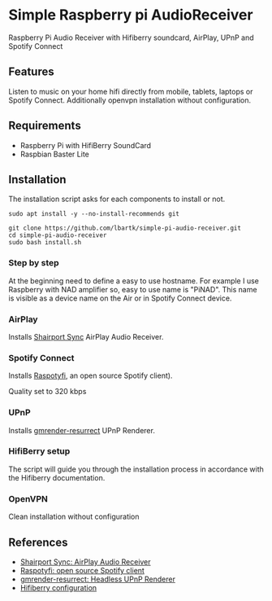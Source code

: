 # Simple Raspberry pi AudioReceiver

Raspberry Pi Audio Receiver with Hifiberry soundcard, AirPlay, UPnP and Spotify Connect

## Features

Listen to music on your home hifi directly from mobile, tablets, laptops or Spotify Connect.
Additionally openvpn installation without configuration. 

## Requirements

- Raspberry Pi with HifiBerry SoundCard
- Raspbian Baster Lite

## Installation
The installation script asks for each components to install or not.

    sudo apt install -y --no-install-recommends git

    git clone https://github.com/lbartk/simple-pi-audio-receiver.git
    cd simple-pi-audio-receiver
    sudo bash install.sh

### Step by step

At the beginning need to define a easy to use hostname. For example I use Raspberry with NAD amplifier so, easy to use name is "PiNAD". This name is visible as a device name on the Air or in Spotify Connect device.

### AirPlay

Installs [Shairport Sync](https://github.com/mikebrady/shairport-sync) AirPlay Audio Receiver.

### Spotify Connect

Installs [Raspotyfi](https://github.com/dtcooper/raspotify), an open source Spotify client).

Quality set to 320 kbps

### UPnP

Installs [gmrender-resurrect](http://github.com/hzeller/gmrender-resurrect) UPnP Renderer.

### HifiBerry setup

The script will guide you through the installation process in accordance with the Hifiberry documentation.

### OpenVPN

Clean installation without configuration

## References

- [Shairport Sync: AirPlay Audio Receiver](https://github.com/mikebrady/shairport-sync)
- [Raspotyfi: open source Spotify client](https://github.com/dtcooper/raspotify)
- [gmrender-resurrect: Headless UPnP Renderer](http://github.com/hzeller/gmrender-resurrect)
- [Hifiberry configuration](https://www.hifiberry.com/build/documentation/configuring-linux-3-18-x/)
